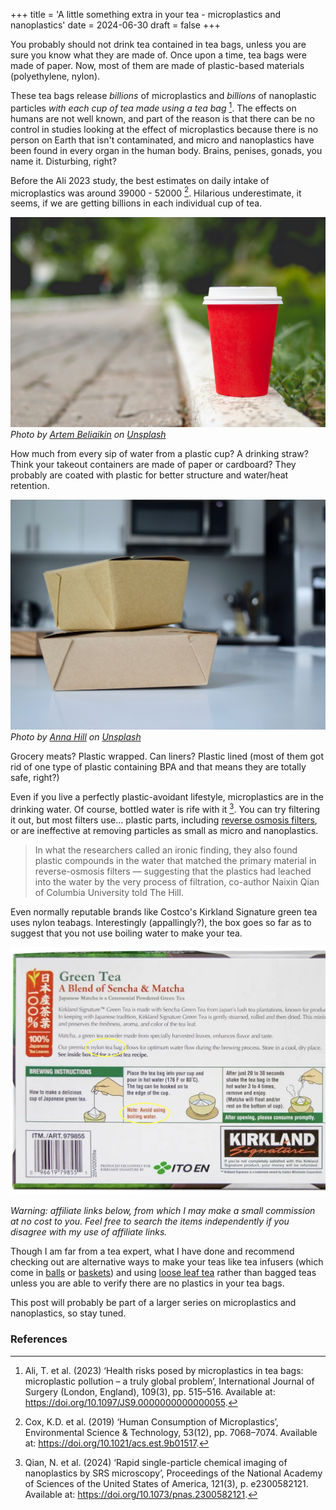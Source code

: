 +++
title = 'A little something extra in your tea - microplastics and nanoplastics'
date = 2024-06-30
draft = false
+++

You probably should not drink tea contained in tea bags, unless you are sure you know what they are made of. Once upon a time, tea bags were made of paper. Now, most of them are made of plastic-based materials (polyethylene, nylon).

These tea bags release *billions* of microplastics and *billions* of nanoplastic particles *with each cup of tea made using a tea bag* [^Ali2023]. The effects on humans are not well known, and part of the reason is that there can be no control in studies looking at the effect of microplastics because there is no person on Earth that isn't contaminated, and micro and nanoplastics have been found in every organ in the human body. Brains, penises, gonads, you name it. Disturbing, right?

Before the Ali 2023 study, the best estimates on daily intake of microplastics was around 39000 - 52000 [^Cox2019]. Hilarious underestimate, it seems, if we are getting billions in each individual cup of tea.

![](assets/artem-beliaikin-JsB3j_d4Fnk-unsplash.jpg?width=500)
<br>
*Photo by <a href="https://unsplash.com/@belart84?utm_content=creditCopyText&utm_medium=referral&utm_source=unsplash">Artem Beliaikin</a> on <a href="https://unsplash.com/photos/red-and-white-plastic-cup-on-gray-concrete-floor-JsB3j_d4Fnk?utm_content=creditCopyText&utm_medium=referral&utm_source=unsplash">Unsplash</a>*

How much from every sip of water from a plastic cup? A drinking straw? Think your takeout containers are made of paper or cardboard? They probably are coated with plastic for better structure and water/heat retention.

![](assets/anna-hill-OVVsdKrjkEY-unsplash.jpg?width=500)
<br>
*Photo by <a href="https://unsplash.com/@annalouisehill?utm_content=creditCopyText&utm_medium=referral&utm_source=unsplash">Anna Hill</a> on <a href="https://unsplash.com/photos/brown-cardboard-box-on-white-table-OVVsdKrjkEY?utm_content=creditCopyText&utm_medium=referral&utm_source=unsplash">Unsplash</a>*

Grocery meats? Plastic wrapped. Can liners? Plastic lined (most of them got rid of one type of plastic containing BPA and that means they are totally safe, right?)

Even if you live a perfectly plastic-avoidant lifestyle, microplastics are in the drinking water. Of course, bottled water is rife with it [^Qian2024]. You can try filtering it out, but most filters use... plastic parts, including [reverse osmosis filters](https://thehill.com/policy/equilibrium-sustainability/4395725-bottled-water-nanoplastics-potential-health-risks-study/), or are ineffective at removing particles as small as micro and nanoplastics.

> In what the researchers called an ironic finding, they also found plastic compounds in the water that matched the primary material in reverse-osmosis filters — suggesting that the plastics had leached into the water by the very process of filtration, co-author Naixin Qian of Columbia University told The Hill.

Even normally reputable brands like Costco's Kirkland Signature green tea uses nylon teabags. Interestingly (appallingly?), the box goes so far as to suggest that you not use boiling water to make your tea.

![Kirkland Signature Tea Box](assets/kirklandNylon.jpg)

*Warning: affiliate links below, from which I may make a small commission at no cost to you. Feel free to search the items independently if you disagree with my use of affiliate links.*

Though I am far from a tea expert, what I have done and recommend checking out are alternative ways to make your teas like tea infusers (which come in [balls](https://amzn.to/3zex0id) or [baskets](https://amzn.to/3RJjlX0)) and using [loose leaf tea](https://amzn.to/4eCO2qu) rather than bagged teas unless you are able to verify there are no plastics in your tea bags.

This post will probably be part of a larger series on microplastics and nanoplastics, so stay tuned.

### References

[^Ali2023]: Ali, T. et al. (2023) ‘Health risks posed by microplastics in tea bags: microplastic pollution – a truly global problem’, International Journal of Surgery (London, England), 109(3), pp. 515–516. Available at: <https://doi.org/10.1097/JS9.0000000000000055>.

[^Qian2024]: Qian, N. et al. (2024) ‘Rapid single-particle chemical imaging of nanoplastics by SRS microscopy’, Proceedings of the National Academy of Sciences of the United States of America, 121(3), p. e2300582121. Available at: <https://doi.org/10.1073/pnas.2300582121>.

[^Cox2019]: Cox, K.D. et al. (2019) ‘Human Consumption of Microplastics’, Environmental Science & Technology, 53(12), pp. 7068–7074. Available at: <https://doi.org/10.1021/acs.est.9b01517>.
